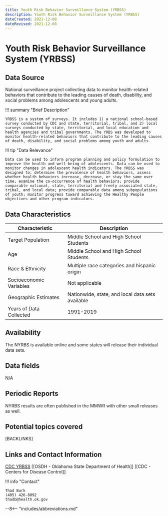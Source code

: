```yaml
---
title: Youth Risk Behavior Surveillance System (YRBSS)
description: Youth Risk Behavior Surveillance System (YRBSS)
dateCreated: 2021-12-08
dateRevised: 2021-12-08
---
```

# Youth Risk Behavior Surveillance System (YRBSS)

## Data Source
National surveillance project collecting data to monitor health-related behaviors that contribute to the leading causes of death, disability, and social problems among adolescents and young adults.

!!! summary "Brief Description"

    YRBSS is a system of surveys. It includes 1) a national school-based survey conducted by CDC and state, territorial, tribal, and 2) local surveys conducted by state, territorial, and local education and health agencies and tribal governments. The YRBS was developed to monitor health-related behaviors that contribute to the leading causes of death, disability, and social problems among youth and adults.							

!!! tip "Data Relevance"

    Data can be used to inform program planning and policy formulation to improve the health and well-being of adolescents. Data can be used to monitor changes in adolescent health indicators. The YRBSS was designed to: determine the prevalence of health behaviors, assess whether health behaviors increase, decrease, or stay the same over time; examine the co-occurrence of health behaviors; provide comparable national, state, territorial and freely associated state, tribal, and local data; provide comparable data among subpopulations of youth; monitor progress toward achieving the Healthy People objectives and other program indicators.							
							
## Data Characteristics
| Characteristic          | Description                                      |
|-------------------------|--------------------------------------------------|
| Target Population       | Middle School and High School Students           |
| Age                     | Middle School and High School Students           |
| Race & Ethnicity        | Multiple race categories and hispanic origin     |
| Socioeconomic Variables | Not applicable                                   |
| Geographic Estimates    | Nationwide, state, and local data sets available |
| Years of Data Collected | 1991-2019                                        |

## Availability
The NYRBS is available online and some states will release their individual data sets.

## Data fields 
N/A

## Periodic Reports
NYRBS results are often published in the MMWR with other small releases as well.

## Potential topics covered
[BACKLINKS]

## Links and Contact Information
[CDC YRBSS](https://www.cdc.gov/healthyyouth/data/yrbs/index.htm)
[[OSDH - Oklahoma State Department of Health]]
[[CDC - Centers for Disease Control]]

!!! info "Contact"

    Thad Burk
    (405) 426-8092
    thadb@health.ok.gov


--8<-- "includes/abbreviations.md"